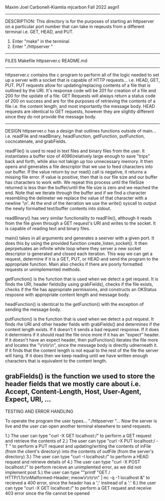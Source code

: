Maxim Joel Carbonell-Kiamtia
mjcarbon
Fall 2022
asgn1

---------------------
DESCRIPTION: This directory is for the purposes of starting an httpserver on a particular port number that can take in reqeusts from a different terminal i.e. GET, HEAD, and PUT. 

1. Enter "make" in the terminal
2. Enter "./httpserver <port>"
---------------------
FILES
Makefile
httpserver.c
README.md

-----------------------
httpserver.c contains the c program to perform all of the logic needed to set up a server with a socket that is capable of HTTP requests... i.e. HEAD, GET, PUT. PUT requests allow for updating/replacing contents of a file that is outlined by the URI. It's response code will be 201 for creation of a file and 200 for the update of a file. GET Requests will always return a status code of 200 on success and are for the purposes of retrieving the contents of a file i.e. the content length, and most importantly the message body. HEAD requests are identical to GET requests, however they are slightly different since they do not provide the message body. 

---------------------
DESIGN
httpserver.c has a design that outlines functions outside of main... i.e. readFile and readBinary, headFunction, getFunction, putFunction, cocncatenate, and grabFields. 

readFile() is used to read in text files and binary files from the user. It instantiates a buffer size of 4096(relatively large enough to save "trips" back and forth, while also not takign up too  unnecessary memory. It then opens and generates a file descriptor that we use to feed characters into our buffer. If the value return by our read() call is negative, it returns a missing file error. If value is positive, then that is our file size and our buffer has characters to work with. We repeat this process until the fileSize returned is less than the buffer/until the file size is zero and we reached the end. Note that we iterate through the buffer and if we find a character resembling the delimeter we replace the value of that character with a newline '\n'. At the end of the iterration we use the write() syscall to output the newly formatted text/buffer contents into stdout. 

readBinary() has very similar functionality to readFile(), although it reads from the file given through a GET request's URI and writes to the socket. It is capable of reading text and binary files. 

main() takes in all arguments and generates a seerver with a given port. It does this by using the provided function create_listen_socket(). It then peprpetuates an infinite while loop where they server a new socket descriptor is generated and closed each iteration. This way we can get a request, determine if it is a GET, PUT, or HEAD and send the program to the appropriate function. Main also checks if there are poorly formatted requests or unimplemented methods. 

getFunction() is the function that is used when we detect a get request. It is finds the URI, header fields(by using grabFields), checks if the file exists, checks if the file has appropriate permissions, and constructs an OKStatus resposne with appropriate content length and message body. 

headFunction() is identical to the getFunction() with the exception of sending the message body. 

putFunction() is the function that is used when we detect a put request. It finds rhe URI and other header fields with grabFields() and determines if the content length exists. If it doesn't it sends a bad request response. If it does it determiens if it should read the file once more if it has an "expect" header. If it doesn't have an expect header, then putFunction() iterates the file more and locates the "\r\n\r\n", since the message body is directly udnerneath it. If it finds that the content length is not equal to the rest of the file the server will hang. If it does then we keep reading until we have written enough characters that is equivalent to the content length. 

grabFields() is the function we used to store the header fields that we mostly care about i.e. Accept, Content-Length, Host, User-Agent, Expect, URI, ...  
---------------------
TESTING AND ERROR HANDLING 

To operate the program the user types... "./httpserver <port>"... Now the server is live and the user can open another terminal elsewhere to send requests. 

1.) The user can type "curl -X GET localhost:<port>/<file>" to perform a GET request and retrieve the contents of <file> 
2.) The user can type "curl -X PUT localhost:<port>/<outFile> -T <inFile>" to perform a PUT request and updating/writing the contents of inFile (from the client's directory) into the contents of outFile (from the server's directory)
3.) The user can type "curl -I localhost:<port>/<file>" to perform a HEAD request and retrieve details of <file>
4.) The user can type "curl -X POST localhost:<port>/<file>" to perform recieve an unimplemted error, as we did not implement post 
5.) the user can type ""printf "GET /<infile> HTTP/1.1\r\nMalformed-Header; meow\r\n\r\n" | nc -q -1 localhost <port> &" to recieved a 400 error, since the header has a ';' instread of a ':'
6.) the user can type "curl -X GET localhost:<port>/<noPermissionFile>" to perform a GET request and receive 403 error since the file cannot be opened






